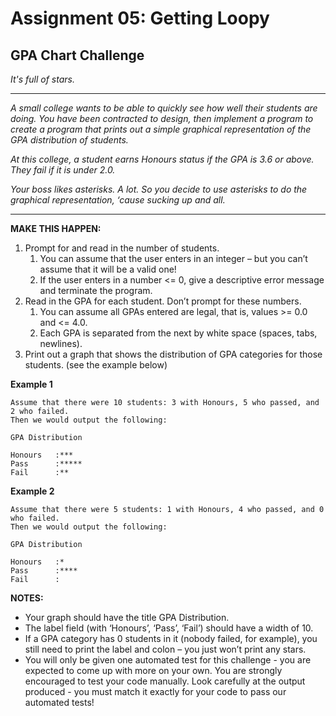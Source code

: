 # Assignment 05: Getting Loopy

## GPA Chart Challenge

_It's full of stars._

---

_A small college wants to be able to quickly see how well their students are doing. You have been contracted to design, then implement a program to create a program that prints out a simple graphical representation of the GPA distribution of students._

_At this college, a student earns Honours status if the GPA is 3.6 or above. They fail if it is under 2.0._

_Your boss likes asterisks. A lot. So you decide to use asterisks to do the graphical representation, ‘cause sucking up and all._

---

**MAKE THIS HAPPEN:**

1. Prompt for and read in the number of students.
    1. You can assume that the user enters in an integer – but you can’t assume that it will be a valid one!
    1. If the user enters in a number <= 0, give a descriptive error message and terminate the program.
1.	Read in the GPA for each student. Don’t prompt for these numbers.
    1. You can assume all GPAs entered are legal, that is, values >= 0.0 and <= 4.0.
    1. Each GPA is separated from the next by white space (spaces, tabs, newlines).
1. Print out a graph that shows the distribution of GPA categories for those students. (see the example below)


**Example 1**  

    Assume that there were 10 students: 3 with Honours, 5 who passed, and 2 who failed. 
    Then we would output the following:

    GPA Distribution

    Honours   :***
    Pass      :*****
    Fail      :**

**Example 2**  

    Assume that there were 5 students: 1 with Honours, 4 who passed, and 0 who failed. 
    Then we would output the following:

    GPA Distribution

    Honours   :*
    Pass      :****
    Fail      :

**NOTES:**

* Your graph should have the title GPA Distribution.
* The label field (with ‘Honours’, ‘Pass’, ‘Fail’) should have a width of 10.
* If a GPA category has 0 students in it (nobody failed, for example), you still need to print the label and colon – you just won’t print any stars.
* You will only be given one automated test for this challenge - you are expected to come up with more on your own. You are strongly encouraged to test your code manually. Look carefully at the output produced - you must match it exactly for your code to pass our automated tests!
